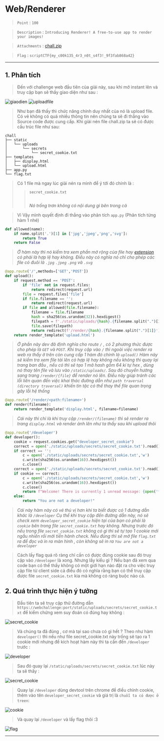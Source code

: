 # Web/Renderer
> `Point` : `100`

> `Description` : `Introducing Renderer! A free-to-use app to render your images!`

> `Attachments` : [chall.zip](https://github.com/QuangTruongTlu/WriteUp/blob/main/ScriptCTF-2025/Web/Renderer/chall.zip)

> `Flag` : `scriptCTF{my_c00k135_4r3_n0t_s4f3!_9f3fab868a42}`
***

## 1. Phân tích

>Đến với challenge web đầu tiên của giải này, sau khi mở instant lên và truy cập bạn sẽ thấy giao diện như sau :

![giaodien](https://github.com/QuangTruongTlu/WriteUp/blob/main/ScriptCTF-2025/ImageSource/Renderer_1.png?raw=true)
![uploadfile](https://github.com/QuangTruongTlu/WriteUp/blob/main/ScriptCTF-2025/ImageSource/Renderer_2.png?raw=true)
>Như bạn đã thấy thì chức năng chính duy nhất của nó là upload file.
>Có vẻ không có quá nhiều thông tin nên chúng ta sẽ đi thẳng vào Source code được cung cấp.
>Khi giải nén file chall.zip ta sẽ có được cấu trúc file như sau:
```
chall
├── static
│   └── uploads
│       └── secrets
│           └── secret_cookie.txt
├── templates
│   ├── display.html
│   └── upload.html
├── app.py
└── flag.txt

```
>Có 1 file mà ngay lúc giải nén ra mình để ý tới đó chính là : 
>>```secret_cookie.txt```
>>```
>>
>>```
>>_Nó trống trơn không có nội dung gì bên trong cả_

>Vì Vậy mình quyết định đi thẳng vào phân tích ```app.py``` (Phân tích từng hàm 1 nhé)
```python
def allowed(name):
    if name.split('.')[1] in ['jpg','jpeg','png','svg']:
        return True
    return False
```
>_Ở hàm này thì nó kiểm tra xem phần mở rộng của file hay [extension](https://bkhost.vn/blog/phan-mo-rong-file/) có phải là hợp lệ hay không. Điều này có nghĩa nó chỉ cho phép các file có đuôi là ```.jpg``` ```.jpeg``` ```.png``` và ```.svg```_

```python
@app.route('/',methods=['GET','POST'])
def upload():
    if request.method == 'POST':
        if 'file' not in request.files:
            return redirect(request.url)
        file = request.files['file']
        if file.filename == '':
            return redirect(request.url)
        if file and allowed(file.filename):
            filename = file.filename
            hash = sha256(os.urandom(32)).hexdigest()
            filepath = f'./static/uploads/{hash}.{filename.split(".")[1]}'
            file.save(filepath)
            return redirect(f'/render/{hash}.{filename.split(".")[1]}')
    return render_template('upload.html')
```
>_Ở phần này dev đã định nghĩa cho route ```/``` , có 2 phương thức được cho phép là ```GET``` và ```POST```.
>Khi truy cập vào ```/``` thì ngoài việc render ra web ra thấy ở trên còn cung cấp 1 hàm đó chính là ```upload()```
>Hàm này sẽ kiểm tra xem file tải lên có hợp lệ hay không nếu không thì quay lại trang ban đầu , nếu có thì sẽ tạo 1 mã hash gồm 64 kí tự hex , dùng nó thay tên file và lưu vào ```/static/uploads/```. Sau đó chuyển hướng sang trang ```/render/{file}``` để render nó lên.
>Điều này giúp tránh các lỗi liên quan đến việc khai thác đường dẫn như ```path traversal (directory traversal)``` khiến tin tặc có thể thay thế file quan trọng gây lỗi hệ thống_

```python
@app.route('/render/<path:filename>')
def render(filename):
    return render_template('display.html', filename=filename)
```
>_Cái này thì chỉ là khi truy cập ```/render/(filename)``` thì sẽ render ra trang ```display.html``` và render ảnh lên như ta thấy sau khi upload thôi_

```python
@app.route('/developer')
def developer():
    cookie = request.cookies.get("developer_secret_cookie")
    correct = open('./static/uploads/secrets/secret_cookie.txt').read()
    if correct == '':
        c = open('./static/uploads/secrets/secret_cookie.txt','w')
        c.write(sha256(os.urandom(16)).hexdigest())
        c.close()
    correct = open('./static/uploads/secrets/secret_cookie.txt').read()
    if cookie == correct:
        c = open('./static/uploads/secrets/secret_cookie.txt','w')
        c.write(sha256(os.urandom(16)).hexdigest())
        c.close()
        return f"Welcome! There is currently 1 unread message: {open('flag.txt').read()}"
    else:
        return "You are not a developer!"
```
>_Cái này hàm này có vẻ thú vị hơn khi ta biết được có 1 đường dẫn khác là ```/developer```
>Cụ thể khi truy cập đến đường dẫn này, nó sẽ check xem ```developer_secret_cookie``` hiện tại của bạn có phải là ```cookie``` bên trong file ```secret_cookie.txt``` hay không.
>Nhưng trước đó nếu trong file ```secret_cookie.txt``` không có gì thì sẽ tự tạo 1 cookie mới ngẫu nhiên rồi mới tiến hành check.
>Nếu đúng thì sẽ mở file ```flag.txt``` ra để đọc và in ra màn hình , còn không sẽ in ra ```You are not a developer```_

>Cách lấy flag quá rõ ràng chỉ cần có được đúng cookie sau đó truy cập vào ```/developer``` là xong.
Nhưng lấy kiểu gì ? Nếu bạn đã xem qua code bạn có thể thấy không có một giới hạn nào đặt ra cho việc truy cập file từ client side cả điều đó có nghĩa rằng bạn có thể truy cập được file ```secret_cookie.txt``` kia mà không có ràng buộc nào cả.

## 2. Quá trình thực hiện ý tưởng

> Đầu tiên ta sẽ truy cập thử đường dẫn ```https://webchallenge:port/static/uploads/secrets/secret_cookie.txt```
để kiểm chứng xem suy đoán có đúng hay không :

![secret_cookie](https://github.com/QuangTruongTlu/WriteUp/blob/main/ScriptCTF-2025/ImageSource/Renderer_3.png?raw=true)

> Và chúng ta đã đúng , cơ mà tại sao chưa có gì hết ? Theo như hàm ```developer()``` thì nếu như file secret_cookie.txt này trống sẽ tạo ra 1 cookie mới nhưng để kích hoạt hàm này thì ta cần đến ```/developer``` trước : 

![developer](https://github.com/QuangTruongTlu/WriteUp/blob/main/ScriptCTF-2025/ImageSource/Renderer_4.png?raw=true)

>Sau đó quay lại ```/static/uploads/secrets/secret_cookie.txt``` lúc này ta sẽ thấy : 

![secret_cookie](https://github.com/QuangTruongTlu/WriteUp/blob/main/ScriptCTF-2025/ImageSource/Renderer_5.png?raw=true)

>Quay lại ```/developer``` dùng devtool trên chrome để điều chỉnh cookie, thêm vào tên ```developer_secret_cookie``` và giá trị là ```chuỗi ta có được ở treen```:

![cookie](https://github.com/QuangTruongTlu/WriteUp/blob/main/ScriptCTF-2025/ImageSource/Renderer_6.png?raw=true)

>Và quay lại ```/developer``` và lấy flag thôi :3 

![flag](https://github.com/QuangTruongTlu/WriteUp/blob/main/ScriptCTF-2025/ImageSource/Renderer_7.png?raw=true)

***
